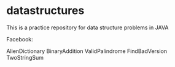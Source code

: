 # datastructures
This is a practice repository for data structure problems in JAVA

Facebook: 

AlienDictionary
BinaryAddition
ValidPalindrome
FindBadVersion
TwoStringSum